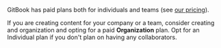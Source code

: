 GitBook has paid plans both for individuals and teams (see [our pricing](https://legacy.gitbook.com/pricing)).

If you are creating content for your company or a team, consider creating and organization and opting for a paid **Organization** plan. Opt for an Individual plan if you don't plan on having any collaborators.
